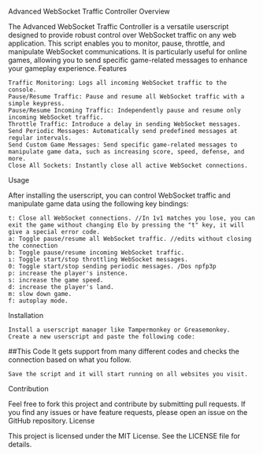 Advanced WebSocket Traffic Controller
Overview

The Advanced WebSocket Traffic Controller is a versatile userscript designed to provide robust control over WebSocket traffic on any web application. This script enables you to monitor, pause, throttle, and manipulate WebSocket communications. It is particularly useful for online games, allowing you to send specific game-related messages to enhance your gameplay experience.
Features

    Traffic Monitoring: Logs all incoming WebSocket traffic to the console.
    Pause/Resume Traffic: Pause and resume all WebSocket traffic with a simple keypress.
    Pause/Resume Incoming Traffic: Independently pause and resume only incoming WebSocket traffic.
    Throttle Traffic: Introduce a delay in sending WebSocket messages.
    Send Periodic Messages: Automatically send predefined messages at regular intervals.
    Send Custom Game Messages: Send specific game-related messages to manipulate game data, such as increasing score, speed, defense, and more.
    Close All Sockets: Instantly close all active WebSocket connections.

Usage

After installing the userscript, you can control WebSocket traffic and manipulate game data using the following key bindings:

    t: Close all WebSocket connections. //In 1v1 matches you lose, you can exit the game without changing Elo by pressing the "t" key, it will give a special error code.  
    a: Toggle pause/resume all WebSocket traffic. //edits without closing the connection 
    b: Toggle pause/resume incoming WebSocket traffic.
    ı: Toggle start/stop throttling WebSocket messages.
    0: Toggle start/stop sending periodic messages. /Dos npfp3p
    p: increase the player's instence.
    s: increase the game speed.
    d: increase the player's land.
    m: slow down game.
    f: autoplay mode.

Installation

    Install a userscript manager like Tampermonkey or Greasemonkey.
    Create a new userscript and paste the following code:

##This Code It gets support from many different codes and checks the connection based on what you follow.

    Save the script and it will start running on all websites you visit.

Contribution

Feel free to fork this project and contribute by submitting pull requests. If you find any issues or have feature requests, please open an issue on the GitHub repository.
License

This project is licensed under the MIT License. See the LICENSE file for details.
